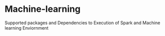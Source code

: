 # Machine-learning

Supported packages and Dependencies to Execution of Spark and Machine learning Enviornment
